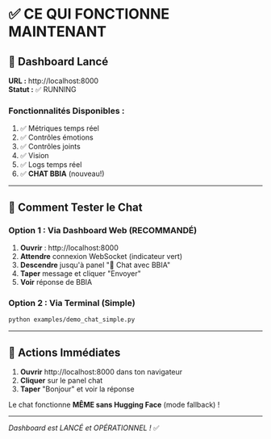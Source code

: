# ✅ CE QUI FONCTIONNE MAINTENANT

## 🎯 **Dashboard Lancé**

**URL :** http://localhost:8000  
**Statut :** ✅ RUNNING

### Fonctionnalités Disponibles :
1. ✅ Métriques temps réel
2. ✅ Contrôles émotions
3. ✅ Contrôles joints  
4. ✅ Vision
5. ✅ Logs temps réel
6. ✅ **CHAT BBIA** (nouveau!)

---

## 💬 **Comment Tester le Chat**

### Option 1 : Via Dashboard Web (RECOMMANDÉ)
1. **Ouvrir** : http://localhost:8000
2. **Attendre** connexion WebSocket (indicateur vert)
3. **Descendre** jusqu'à panel "💬 Chat avec BBIA"
4. **Taper** message et cliquer "Envoyer"
5. **Voir** réponse de BBIA

### Option 2 : Via Terminal (Simple)
```bash
python examples/demo_chat_simple.py
```

---

## 🎯 **Actions Immédiates**

1. **Ouvrir** http://localhost:8000 dans ton navigateur
2. **Cliquer** sur le panel chat
3. **Taper** "Bonjour" et voir la réponse

Le chat fonctionne **MÊME sans Hugging Face** (mode fallback) !

---

*Dashboard est LANCÉ et OPÉRATIONNEL !* ✅

